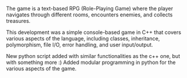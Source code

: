 The game is a text-based RPG (Role-Playing Game) where the player navigates through different rooms, encounters enemies, and collects treasures.

This development was a simple console-based game in C++ that covers various aspects of the language, including classes, inheritance, polymorphism, file I/O, error handling, and user input/output.

New python script added with similar functionalities as the c++ one, but with something more :)
Added modular programming in python for the various aspects of the game.
